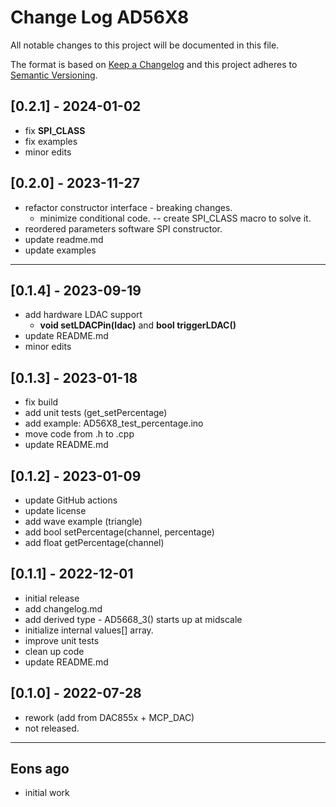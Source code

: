 # Change Log AD56X8

All notable changes to this project will be documented in this file.

The format is based on [Keep a Changelog](http://keepachangelog.com/)
and this project adheres to [Semantic Versioning](http://semver.org/).


## [0.2.1] - 2024-01-02
- fix __SPI_CLASS__
- fix examples
- minor edits


## [0.2.0] - 2023-11-27
- refactor constructor interface - breaking changes.
  - minimize conditional code. -- create SPI_CLASS macro to solve it.
- reordered parameters software SPI constructor.
- update readme.md
- update examples

----

## [0.1.4] - 2023-09-19
- add hardware LDAC support 
  - **void setLDACPin(ldac)** and **bool triggerLDAC()**
- update README.md
- minor edits


## [0.1.3] - 2023-01-18
- fix build
- add unit tests (get_setPercentage)
- add example: AD56X8_test_percentage.ino
- move code from .h to .cpp
- update README.md

## [0.1.2] - 2023-01-09
- update GitHub actions
- update license
- add wave example (triangle)
- add bool setPercentage(channel, percentage)
- add float getPercentage(channel)

## [0.1.1] - 2022-12-01
- initial release
- add changelog.md
- add derived type - AD5668_3() starts up at midscale
- initialize internal values\[] array.
- improve unit tests
- clean up code
- update README.md

## [0.1.0] - 2022-07-28
- rework (add from DAC855x + MCP_DAC)
- not released.

----

## Eons ago
- initial work



